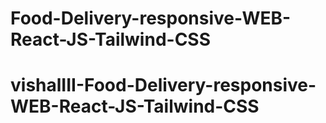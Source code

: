 # Food-Delivery-responsive-WEB-React-JS-Tailwind-CSS
# vishalIII-Food-Delivery-responsive-WEB-React-JS-Tailwind-CSS
